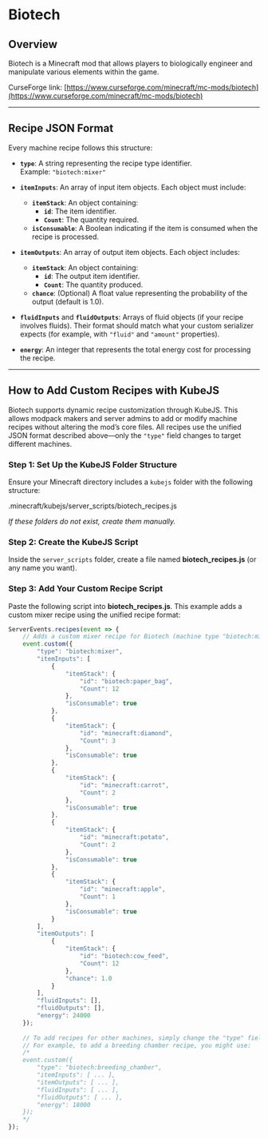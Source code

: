 # Biotech

## Overview
Biotech is a Minecraft mod that allows players to biologically engineer and manipulate various elements within the game.

CurseForge link: [https://www.curseforge.com/minecraft/mc-mods/biotech](https://www.curseforge.com/minecraft/mc-mods/biotech)

---

## Recipe JSON Format
Every machine recipe follows this structure:

- **`type`**: A string representing the recipe type identifier.  
  Example: `"biotech:mixer"`

- **`itemInputs`**: An array of input item objects. Each object must include:
    - **`itemStack`**: An object containing:
        - **`id`**: The item identifier.
        - **`Count`**: The quantity required.
    - **`isConsumable`**: A Boolean indicating if the item is consumed when the recipe is processed.

- **`itemOutputs`**: An array of output item objects. Each object includes:
    - **`itemStack`**: An object containing:
        - **`id`**: The output item identifier.
        - **`Count`**: The quantity produced.
    - **`chance`**: (Optional) A float value representing the probability of the output (default is 1.0).

- **`fluidInputs`** and **`fluidOutputs`**: Arrays of fluid objects (if your recipe involves fluids). Their format should match what your custom serializer expects (for example, with `"fluid"` and `"amount"` properties).

- **`energy`**: An integer that represents the total energy cost for processing the recipe.

---

## How to Add Custom Recipes with KubeJS

Biotech supports dynamic recipe customization through KubeJS. This allows modpack makers and server admins to add or modify machine recipes without altering the mod’s core files. All recipes use the unified JSON format described above—only the `"type"` field changes to target different machines.

### Step 1: Set Up the KubeJS Folder Structure

Ensure your Minecraft directory includes a `kubejs` folder with the following structure:

.minecraft/kubejs/server_scripts/biotech_recipes.js

*If these folders do not exist, create them manually.*

### Step 2: Create the KubeJS Script

Inside the `server_scripts` folder, create a file named **biotech_recipes.js** (or any name you want).

### Step 3: Add Your Custom Recipe Script

Paste the following script into **biotech_recipes.js**. This example adds a custom mixer recipe using the unified recipe format:

```js
ServerEvents.recipes(event => {
    // Adds a custom mixer recipe for Biotech (machine type "biotech:mixer")
    event.custom({
        "type": "biotech:mixer",
        "itemInputs": [
            {
                "itemStack": {
                    "id": "biotech:paper_bag",
                    "Count": 12
                },
                "isConsumable": true
            },
            {
                "itemStack": {
                    "id": "minecraft:diamond",
                    "Count": 3
                },
                "isConsumable": true
            },
            {
                "itemStack": {
                    "id": "minecraft:carrot",
                    "Count": 2
                },
                "isConsumable": true
            },
            {
                "itemStack": {
                    "id": "minecraft:potato",
                    "Count": 2
                },
                "isConsumable": true
            },
            {
                "itemStack": {
                    "id": "minecraft:apple",
                    "Count": 1
                },
                "isConsumable": true
            }
        ],
        "itemOutputs": [
            {
                "itemStack": {
                    "id": "biotech:cow_feed",
                    "Count": 12
                },
                "chance": 1.0
            }
        ],
        "fluidInputs": [],
        "fluidOutputs": [],
        "energy": 24000
    });
    
    // To add recipes for other machines, simply change the "type" field.
    // For example, to add a breeding chamber recipe, you might use:
    /*
    event.custom({
        "type": "biotech:breeding_chamber",
        "itemInputs": [ ... ],
        "itemOutputs": [ ... ],
        "fluidInputs": [ ... ],
        "fluidOutputs": [ ... ],
        "energy": 18000
    });
    */
});
